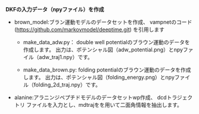 **DKFの入力データ（npyファイル）を作成**

- brown_model:ブラン運動モデルのデータセットを作成、
vampnetのコード(https://github.com/markovmodel/deeptime.git) を引用します

   - make_data_adw.py： double well potentialのブラウン運動のデータを作成します。
     出力は、ポテンシャル図（adw_potential.png）とnpyファイル（adw_traj1.npy）です。
  
   - make_data_brown.py: folding potentialのブラウン運動のデータを作成します。
     出力は、ポテンシャル図（folding_energy.png）とnpyファイル（folding_2d_traj.npy）です。

- alanine:アラニンジペプチドモデルのデータセットwp作成、
dcdトラジェクトリ ファイルを入力とし、mdtrajをを用いて二面角情報を抽出します。

